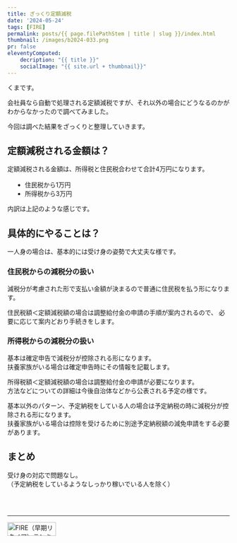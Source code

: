 ```yaml
---
title: ざっくり定額減税
date: '2024-05-24'
tags: [FIRE]
permalink: posts/{{ page.filePathStem | title | slug }}/index.html
thumbnail: /images/b2024-033.png
pr: false
eleventyComputed:
    decription: "{{ title }}"
    socialImage: "{{ site.url + thumbnail}}"
---
```


くまです。

会社員なら自動で処理される定額減税ですが、それ以外の場合にどうなるのかがわからなかったので調べてみました。

今回は調べた結果をざっくりと整理していきます。


## 定額減税される金額は？

定額減税される金額は、所得税と住民税合わせて合計4万円になります。

- 住民税から1万円
- 所得税から3万円

内訳は上記のような感じです。

## 具体的にやることは？

一人身の場合は、基本的には受け身の姿勢で大丈夫な様です。

### 住民税からの減税分の扱い

減税分が考慮された形で支払い金額が決まるので普通に住民税を払う形になります。

住民税額＜定額減税額の場合は調整給付金の申請の手順が案内されるので、
必要に応じて案内どおり手続きをします。

### 所得税からの減税分の扱い

基本は確定申告で減税分が控除される形になります。<br/>
扶養家族がいる場合は確定申告時にその情報を記載します。

所得税額＜定額減税額の場合は調整給付金の申請が必要になります。<br/>
方法などについての詳細は今後自治体などから公表される予定の様です。


基本以外のパターン、予定納税をしている人の場合は予定納税の時に減税分が控除される形になります。<br/>
扶養家族がいる場合は控除を受けるために別途予定納税額の減免申請をする必要があります。

## まとめ

受け身の対応で問題なし。<br/>
（予定納税をしているようなしっかり稼いでいる人を除く）


<br/>
<br/>
<hr/>




<a href="https://blog.with2.net/link/?id=2111205&cid=5493" title="FIRE（早期リタイア）ランキング"><img alt="FIRE（早期リタイア）ランキング" width="110" height="31" src="https://blog.with2.net/img/banner/c/banner_1/br_c_5493_1.gif"></a>

<style>
ul { margin-top: 1rem; margin-left: 1rem; }
li { list-style-type: disc; }
</style>